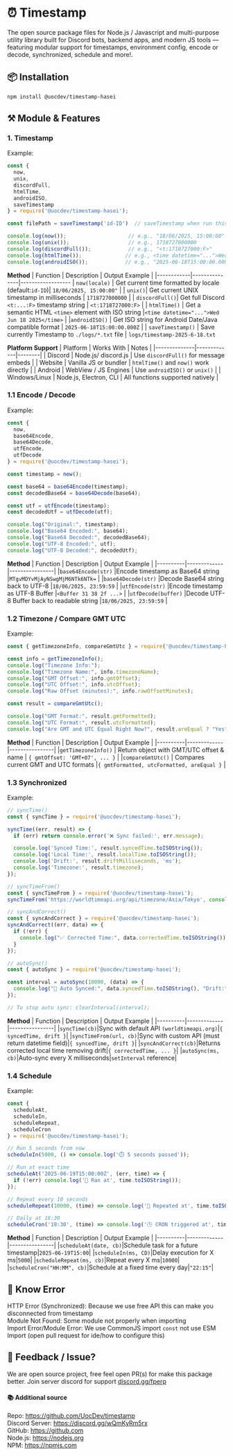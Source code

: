 #  ⏰ Timestamp
The open source package files for Node.js / Javascript and multi-purpose utility library built for Discord bots, backend apps, and modern JS tools — featuring modular support for timestamps, environment config, encode or decode, synchronized, schedule and more!.

## 📦 Installation

```bash
npm install @uocdev/timestamp-hasei
```

## ⚒️ Module & Features 
### 1. Timestamp 
Example:
```js
const {
  now,
  unix,
  discordFull,
  htmlTime,
  androidISO,
  saveTimestamp
} = require('@uocdev/timestamp-hasei');

const filePath = saveTimestamp('id-ID')  // saveTimestamp when run this script

console.log(now());                    // e.g., "18/06/2025, 15:00:00"
console.log(unix());                   // e.g., 1718727000000
console.log(discordFull());            // e.g., "<t:1718727000:F>"
console.log(htmlTime());              // e.g., <time datetime="...">Wed Jun 18 2025</time>
console.log(androidISO());            // e.g., "2025-06-18T15:00:00.000Z"
```

**Method**
| Function   | Description   | Output Example  |
|------------|---------------|------------------
| `now(locale)` | Get current time formatted by locale (default:`id-ID`)| `18/06/2025, 15:00:00"` |
| `unix()`| Get current UNIX timestamp in milliseconds | `1718727000000` |
| `discordFull()`| Get full Discord `<t:...:F>` timestamp string | `<t:1718727000:F>` |
| `htmlTime()` | Get a semantic HTML `<time>` element with ISO string |`<time datetime="...">Wed Jun 18 2025</time>` |
|`androidISO()` | Get ISO string for Android Date/Java compatible format | `2025-06-18T15:00:00.000Z` |
| `saveTimestamp()` | Save currently Timestamp to `./logs/*.txt` file | `logs/timestamp-2025-6-18.txt`


**Platform Support**
| Platform     | Works With  | Notes  |
|--------------|-------------|--------|
| Discord | Node.js/ discord.js | Use `discordFull()` for message embeds |
| Website | Vanilla JS or bundler | `htmlTime()` and `now()` work directly |
| Android | WebView / JS Engines | Use `androidISO()` or `unix()` |
| Windows/Linux | Node.js, Electron, CLI | All functions supported natively |

### 1.1 Encode / Decode
Example:
```js
const {
  now,
  base64Encode,
  base64Decode,
  utfEncode,
  utfDecode
} = require('@uocdev/timestamp-hasei');

const timestamp = now();

const base64 = base64Encode(timestamp);
const decodedBase64 = base64Decode(base64);

const utf = utfEncode(timestamp);
const decodedUtf = utfDecode(utf);

console.log("Original:", timestamp);
console.log("Base64 Encoded:", base64);
console.log("Base64 Decoded:", decodedBase64);
console.log("UTF-8 Encoded:", utf);
console.log("UTF-8 Decoded:", decodedUtf);
```
**Method**
| Function | Description | Output Example |
|----------|-------------|----------------|
|`base64Encode(str)` |Encode timestamp as Base64 string |`MTgvMDYvMjAyNSwgMjM6NTk6NTk=` |
|`base64Decode(str)` |Decode Base64 string back to UTF-8 |`18/06/2025, 23:59:59` |
|`utfEncode(str)` |Encode timestamp as UTF-8 Buffer |`<Buffer 31 38 2f ...>` |
|`utfDecode(buffer)` |Decode UTF-8 Buffer back to readable string |`18/06/2025, 23:59:59` |

### 1.2 Timezone / Compare GMT UTC
Example:
```js
const { getTimezoneInfo, compareGmtUtc } = require('@uocdev/timestamp-hasei');

const info = getTimezoneInfo();
console.log("Timezone Info:");
console.log("Timezone Name:", info.timezoneName);
console.log("GMT Offset:", info.gmtOffset);
console.log("UTC Offset:", info.utcOffset);
console.log("Raw Offset (minutes):", info.rawOffsetMinutes);

const result = compareGmtUtc();

console.log("GMT Format:", result.gmtFormatted);
console.log("UTC Format:", result.utcFormatted);
console.log("Are GMT and UTC Equal Right Now?", result.areEqual ? "Yes" : "No");
```
**Method**
| Function | Description | Output Example |
|----------|-------------|----------------|
|`getTimezoneInfo()` | Return object with GMT/UTC offset & name | `{ gmtOffset: 'GMT+07', ... }` |
|`compareGmtUtc()` | Compares current GMT and UTC formats |`{ gmtFormatted, utcFormatted, areEqual }` |

### 1.3 Synchronized
Example:
```js
// syncTime()
const { syncTime } = require('@uocdev/timestamp-hasei');

syncTime((err, result) => {
  if (err) return console.error('❌ Sync failed:', err.message);

  console.log('Synced Time:', result.syncedTime.toISOString());
  console.log('Local Time:', result.localTime.toISOString());
  console.log('Drift:', result.driftMilliseconds, 'ms');
  console.log('Timezone:', result.timezone);
});

// syncTimeFrom()
const { syncTimeFrom } = require('@uocdev/timestamp-hasei');
syncTimeFrom('https://worldtimeapi.org/api/timezone/Asia/Tokyo', console.log);

// syncAndCorrect()
const { syncAndCorrect } = require('@uocdev/timestamp-hasei');
syncAndCorrect((err, data) => {
  if (!err) {
    console.log("✅ Corrected Time:", data.correctedTime.toISOString());
  }
});

// autoSync()
const { autoSync } = require('@uocdev/timestamp-hasei');

const interval = autoSync(10000, (data) => {
  console.log("🔁 Auto Synced:", data.syncedTime.toISOString(), "Drift:", data.driftSeconds, "s");
});

// To stop auto sync: clearInterval(interval);
```
**Method**
| Function | Description | Output Example |
|----------|-------------|----------------|
|`syncTime(cb)`|Sync with default API `(worldtimeapi.org)`|`{ syncedTime, drift }`|
|`syncTimeFrom(url, cb)`|Sync with custom API (must return datetime field)|`{ syncedTime, drift }`|
|`syncAndCorrect(cb)`|Returns corrected local time removing drift|`{ correctedTime, ... }`|
|`autoSync(ms, cb)`|Auto-sync every X milliseconds|`setInterval` reference|

### 1.4 Schedule
Example:
```js
const {
  scheduleAt,
  scheduleIn,
  scheduleRepeat,
  scheduleCron
} = require('@uocdev/timestamp-hasei');

// Run 5 seconds from now
scheduleIn(5000, () => console.log('⏱️ 5 seconds passed'));

// Run at exact time
scheduleAt('2025-06-19T15:00:00Z', (err, time) => {
  if (!err) console.log('📌 Ran at', time.toISOString());
});

// Repeat every 10 seconds
scheduleRepeat(10000, (time) => console.log('🔁 Repeated at', time.toISOString()));

// Daily at 18:30
scheduleCron('18:30', (time) => console.log('🕒 CRON triggered at', time.toLocaleTimeString()));
```
**Method**
| Function | Description | Output Example |
|----------|-------------|----------------|
|`scheduleAt(date, cb)`|Schedule task for a future timestamp|`2025-06-19T15:00`|
|`scheduleIn(ms, CD)`|Delay execution for X ms|`5000`|
|`scheduleRepeat(ms, cb)`|Repeat every X ms|`10000`|
|`scheduleCron("HH:MM", cb)`|Schedule at a fixed time every day|`"22:15"`|

## 🐞 Know Error
HTTP Error (Synchronized): Because we use free API this can make you disconnected from timestamp<br>
Module Not Found: Some module not properly when importing<br>
Import Error/Module Error: We use CommonJS import `const` not use ESM Import (open pull request for ide/how to configure this)

## 💬 Feedback / Issue?
We are open source project, free feel open PR(s) for make this package better.
Join server discord for support [discord.gg/fperp](https://discord.gg/wQmKyRm5rx)

#### 📚 Additional source
Repo: https://github.com/UocDev/timestamp <br>
Discord Server: https://discord.gg/wQmKyRm5rx <br>
GitHub: https://github.com <br>
Node.js: https://nodejs.org <br>
NPM: https://npmjs.com
